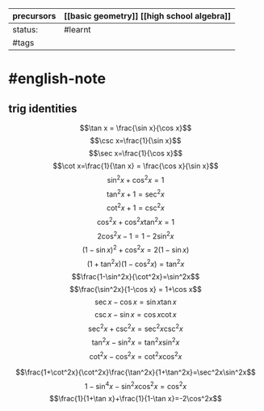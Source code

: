 | precursors | [[basic geometry]] [[high school algebra]] |
| ---------- | ------------------------------------------ |
| status:    | #learnt                                    |
| #tags      |                                            |
# #english-note 
## trig identities
$$\tan x = \frac{\sin x}{\cos x}$$
$$\csc x=\frac{1}{\sin x}$$
$$\sec x=\frac{1}{\cos x}$$
$$\cot x=\frac{1}{\tan x} = \frac{\cos x}{\sin x}$$
$$\sin^2x+\cos^2x=1$$
$$\tan^2x+1=\sec^2x$$
$$\cot^2x+1=\csc^2x$$
$$\cos^2x+\cos^2x\tan^2x=1$$
$$2\cos^2x-1=1-2\sin^2x$$
$$(1-\sin x)^2+\cos^2x=2(1-\sin x)$$
$$(1+\tan^2x)(1-\cos^2x)=\tan^2x$$
$$\frac{1-\sin^2x}{\cot^2x}=\sin^2x$$
$$\frac{\sin^2x}{1-\cos x} = 1+\cos x$$
$$\sec x - \cos x =\sin x \tan x$$
$$\csc x - \sin x = \cos x \cot x$$
$$\sec^2x+\csc^2x=\sec^2x\csc^2x$$
$$\tan^2x-\sin^2x=\tan^2x\sin^2x$$
$$\cot^2x-\cos^2x=\cot^2x\cos^2x$$

$$\frac{1+\cot^2x}{\cot^2x}\frac{\tan^2x}{1+\tan^2x}=\sec^2x\sin^2x$$
$$1-\sin^4x-\sin^2x\cos^2x=\cos^2x$$
$$\frac{1}{1+\tan x}+\frac{1}{1-\tan x}=-2\cos^2x$$
